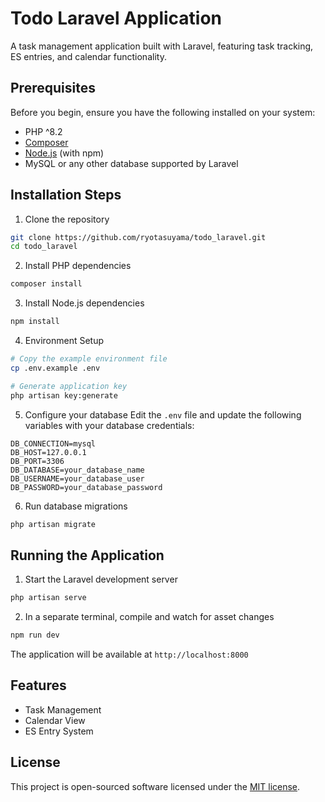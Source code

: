 # Todo Laravel Application

A task management application built with Laravel, featuring task tracking, ES entries, and calendar functionality.

## Prerequisites

Before you begin, ensure you have the following installed on your system:
- PHP ^8.2
- [Composer](https://getcomposer.org/)
- [Node.js](https://nodejs.org/) (with npm)
- MySQL or any other database supported by Laravel

## Installation Steps

1. Clone the repository
```bash
git clone https://github.com/ryotasuyama/todo_laravel.git
cd todo_laravel
```

2. Install PHP dependencies
```bash
composer install
```

3. Install Node.js dependencies
```bash
npm install
```

4. Environment Setup
```bash
# Copy the example environment file
cp .env.example .env

# Generate application key
php artisan key:generate
```

5. Configure your database
Edit the `.env` file and update the following variables with your database credentials:
```
DB_CONNECTION=mysql
DB_HOST=127.0.0.1
DB_PORT=3306
DB_DATABASE=your_database_name
DB_USERNAME=your_database_user
DB_PASSWORD=your_database_password
```

6. Run database migrations
```bash
php artisan migrate
```

## Running the Application

1. Start the Laravel development server
```bash
php artisan serve
```

2. In a separate terminal, compile and watch for asset changes
```bash
npm run dev
```

The application will be available at `http://localhost:8000`

## Features

- Task Management
- Calendar View
- ES Entry System

## License

This project is open-sourced software licensed under the [MIT license](https://opensource.org/licenses/MIT).
